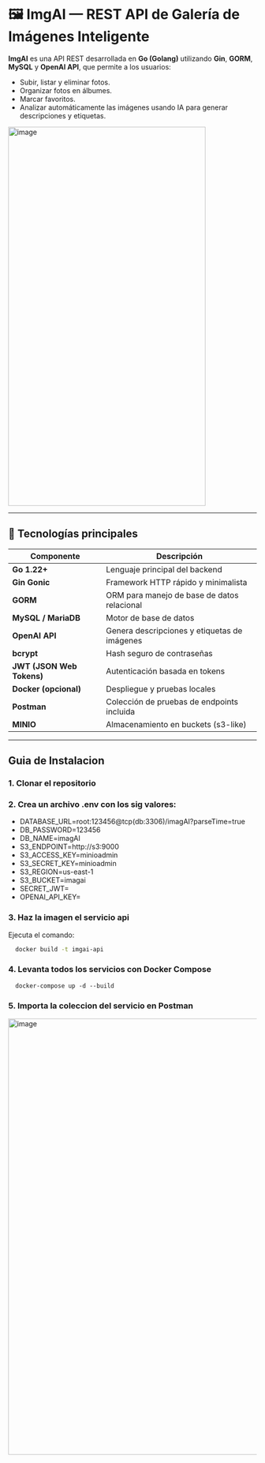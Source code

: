 # 🖼️ ImgAI — REST API de Galería de Imágenes Inteligente

**ImgAI** es una API REST desarrollada en **Go (Golang)** utilizando **Gin**, **GORM**, **MySQL** y **OpenAI API**, que permite a los usuarios:
- Subir, listar y eliminar fotos.
- Organizar fotos en álbumes.
- Marcar favoritos.
- Analizar automáticamente las imágenes usando IA para generar descripciones y etiquetas.
<img width="400" height="768" alt="image" src="https://github.com/user-attachments/assets/862985dc-d1b1-41f4-b2a7-51d49fb836ba" />

---

## 🚀 Tecnologías principales

| Componente | Descripción |
|-------------|--------------|
| **Go 1.22+** | Lenguaje principal del backend |
| **Gin Gonic** | Framework HTTP rápido y minimalista |
| **GORM** | ORM para manejo de base de datos relacional |
| **MySQL / MariaDB** | Motor de base de datos |
| **OpenAI API** | Genera descripciones y etiquetas de imágenes |
| **bcrypt** | Hash seguro de contraseñas |
| **JWT (JSON Web Tokens)** | Autenticación basada en tokens |
| **Docker (opcional)** | Despliegue y pruebas locales |
| **Postman** | Colección de pruebas de endpoints incluida |
| **MINIO** | Almacenamiento en buckets (s3-like)
---
## Guia de Instalacion

### 1. Clonar el repositorio

### 2. Crea un archivo .env con los sig valores:
- DATABASE_URL=root:123456@tcp(db:3306)/imagAI?parseTime=true
- DB_PASSWORD=123456
- DB_NAME=imagAI
- S3_ENDPOINT=http://s3:9000
- S3_ACCESS_KEY=minioadmin
- S3_SECRET_KEY=minioadmin
- S3_REGION=us-east-1
- S3_BUCKET=imagai
- SECRET_JWT=<some random value>
- OPENAI_API_KEY=<keyvalue>

### 3. Haz la imagen el servicio api
Ejecuta el comando: 
```bash
  docker build -t imgai-api
```

### 4. Levanta todos los servicios con Docker Compose

```
  docker-compose up -d --build
```

### 5. Importa la coleccion del servicio en Postman

<img width="572" height="884" alt="image" src="https://github.com/user-attachments/assets/e1138b3b-8df0-49e5-a0be-8f38ff6cbabe" />










